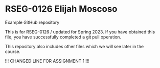 # RSEG-0126 Elijah Moscoso
Example GitHub repository

This is for RSEG-0126 / updated for Spring 2023. If you have obtained
this file, you have successfully completed a git pull
operation.

This repository also includes other files which we will see later in the course.

!!! CHANGED LINE FOR ASSIGNMENT 1 !!!